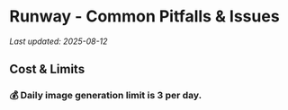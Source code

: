 # Runway - Common Pitfalls & Issues

*Last updated: 2025-08-12*

## Cost & Limits

### 💰 Daily image generation limit is 3 per day.

